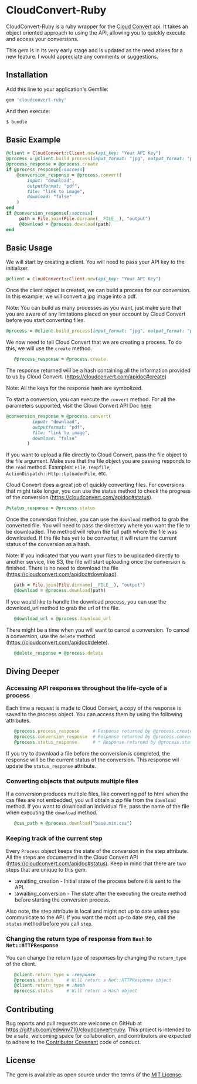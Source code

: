# CloudConvert-Ruby

CloudConvert-Ruby is a ruby wrapper for the [Cloud Convert](https://cloudconvert.com/) api. It takes an object oriented approach to using the API, allowing you to quickly execute and access your conversions.

This gem is in its very early stage and is updated as the need arises for a new feature. I would appreciate any comments or suggestions.

## Installation

Add this line to your application's Gemfile:

```ruby
gem 'cloudconvert-ruby'
```

And then execute:

    $ bundle

## Basic Example

```ruby
@client = CloudConvert::Client.new(api_key: "Your API Key")
@process = @client.build_process(input_format: "jpg", output_format: "pdf")
@process_response = @process.create
if @process_response[:success]
    @conversion_response = @process.convert(
        input: "download",
        outputformat: "pdf",
        file: "link to image",
        download: "false"
    )
end
if @conversion_response[:success]
     path = File.join(File.dirname(__FILE__), "output")
     @download = @process.download(path)
end
```

## Basic Usage

We will start by creating a client. You will need to pass your API key to the initializer.

```ruby
@client = CloudConvert::Client.new(api_key: "Your API Key")
```
Once the client object is created, we can build a process for our conversion. In this example, we will convert a jpg image into a pdf.

Note: You can build as many processes as you want, just make sure that you are aware of any limitations placed on your account by Cloud Convert before you start converting files.

```ruby
@process = @client.build_process(input_format: "jpg", output_format: "pdf")
```

We now need to tell Cloud Convert that we are creating a process. To do this, we will use the `create` method.

```ruby
   @process_response = @process.create
```

The response returned will be a hash containing all the information provided to us by Cloud Convert. (https://cloudconvert.com/apidoc#create)

Note: All the keys for the response hash are symbolized.

To start a conversion, you can execute the `convert` method. For all the parameters supported, visit the Cloud Convert API Doc [here](https://cloudconvert.com/apidoc#start)

```ruby
@conversion_response = @process.convert(
          input: "download",
          outputformat: "pdf",
          file: "link to image",
          download: "false"
        )
```

If you want to upload a file directly to Cloud Convert, pass the file object to the file argument. Make sure that the file object you are passing responds to the `read` method. Examples: `File`, `Tempfile`, `ActionDispatch::Http::UploadedFile`, etc.

Cloud Convert does a great job of quickly converting files. For coversions that might take longer, you can use the status method to check the progress of the conversion (https://cloudconvert.com/apidoc#status).

```ruby
@status_response = @process.status
```

Once the conversion finishes, you can use the `download` method to grab the converted file. You will need to pass the directory where you want the file to be downloaded. The method will return the full path where the file was downloaded. If the file has yet to be converter, it will return the current status of the conversion as a hash.

Note: If you indicated that you want your files to be uploaded directly to another service, like S3, the file will start uploading once the conversion is finished. There is no need to download the file (https://cloudconvert.com/apidoc#download).

```ruby
   path = File.join(File.dirname(__FILE__), "output")
   @download = @process.download(path)
```

If you would like to handle the download process, you can use the download_url method to grab the url of the file.

```ruby
   @download_url = @process.download_url
```

There might be a time when you will want to cancel a conversion. To cancel a conversion, use the `delete` method (https://cloudconvert.com/apidoc#delete).

```ruby
   @delete_response = @process.delete
```

## Diving Deeper

### Accessing API responses throughout the life-cycle of a process

Each time a request is made to Cloud Convert, a copy of the response is saved to the process object. You can access them by using the following attributes.

```ruby
   @process.process_response     # Response returned by @process.create
   @process.conversion_response  # Response returned by @process.convert
   @process.status_response      # * Response returned by @process.status and @process.download
```
If you try to download a file before the conversion is completed, the response will be the current status of the conversion. This response wil update the `status_response` attribute.

### Converting objects that outputs multiple files

If a conversion produces multiple files, like converting pdf to html when the css files are not embedded, you will obtain a zip file from the `download` method. If you want to download an individual file, pass the name of the file when executing the `download` method.

```ruby
   @css_path = @process.download("base.min.css")

```

### Keeping track of the current step

Every `Process` object keeps the state of the conversion in the step attribute. All the steps are documented in the Cloud Convert API (https://cloudconvert.com/apidoc#status). Keep in mind that there are two steps that are unique to this gem.

* :awaiting_creation - Initial state of the process before it is sent to the API.
* :awaiting_conversion - The state after the executing the create method before starting the conversion process.

Also note, the step attribute is local and might not up to date unless you communicate to the API. If you want the most up-to date step, call the `status` method before you call `step`.

### Changing the return type of response from `Hash` to `Net::HTTPResponse`

You can change the return type of responses by changing the `return_type` of the client.

```ruby
   @client.return_type = :response
   @process.status     # Will return a Net::HTTPResponse object
   @client.return_type = :hash
   @process.status     # Will return a Hash object

```

## Contributing

Bug reports and pull requests are welcome on GitHub at https://github.com/edwinv710/cloudconvert-ruby. This project is intended to be a safe, welcoming space for collaboration, and contributors are expected to adhere to the [Contributor Covenant](http://contributor-covenant.org) code of conduct.

## License

The gem is available as open source under the terms of the [MIT License](http://opensource.org/licenses/MIT).
